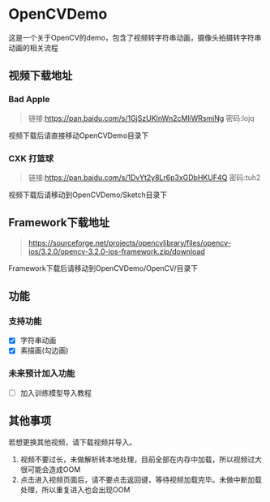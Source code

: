 # OpenCVDemo
这是一个关于OpenCV的demo，包含了视频转字符串动画，摄像头拍摄转字符串动画的相关流程

## 视频下载地址

### Bad Apple
> 链接:https://pan.baidu.com/s/1GjSzUKInWn2cMliWRsmiNg  密码:lojq

视频下载后请直接移动OpenCVDemo目录下
### CXK 打篮球
> 链接:https://pan.baidu.com/s/1DvYt2y8Lr6p3xGDbHKUF4Q  密码:tuh2

视频下载后请移动到OpenCVDemo/Sketch目录下

## Framework下载地址
> https://sourceforge.net/projects/opencvlibrary/files/opencv-ios/3.2.0/opencv-3.2.0-ios-framework.zip/download

Framework下载后请移动到OpenCVDemo/OpenCV/目录下

## 功能
### 支持功能
- [x] 字符串动画
- [x] 素描画(勾边画)
### 未来预计加入功能
- [ ] 加入训练模型导入教程


## 其他事项
若想更换其他视频，请下载视频并导入。

1. 视频不要过长，未做解析转本地处理，目前全部在内存中加载，所以视频过大很可能会造成OOM
2. 点击进入视频页面后，请不要点击返回键，等待视频加载完毕。未做中断加载处理，所以重复进入也会出现OOM
